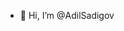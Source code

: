 - 👋 Hi, I’m @AdilSadigov

<!---
AdilSadigov/AdilSadigov is a ✨ special ✨ repository because its `README.md` (this file) appears on your GitHub profile.
You can click the Preview link to take a look at your changes.
--->
